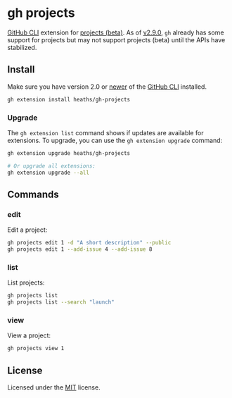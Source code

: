 # gh projects

[GitHub CLI] extension for [projects (beta)].
As of [v2.9.0](https://github.com/cli/cli/releases/v2.9.0), `gh` already has some
support for projects but may not support projects (beta) until the APIs have stabilized.

## Install

Make sure you have version 2.0 or [newer] of the [GitHub CLI] installed.

```bash
gh extension install heaths/gh-projects
```

### Upgrade

The `gh extension list` command shows if updates are available for extensions. To upgrade, you can use the `gh extension upgrade` command:

```bash
gh extension upgrade heaths/gh-projects

# Or upgrade all extensions:
gh extension upgrade --all
```

## Commands

### edit

Edit a project:

```bash
gh projects edit 1 -d "A short description" --public
gh projects edit 1 --add-issue 4 --add-issue 8
```

### list

List projects:

```bash
gh projects list
gh projects list --search "launch"
```

### view

View a project:

```bash
gh projects view 1
```

## License

Licensed under the [MIT](LICENSE.txt) license.

[GitHub CLI]: https://github.com/cli/cli
[newer]: https://github.com/cli/cli/releases/latest
[projects (beta)]: https://docs.github.com/en/issues/trying-out-the-new-projects-experience/about-projects
